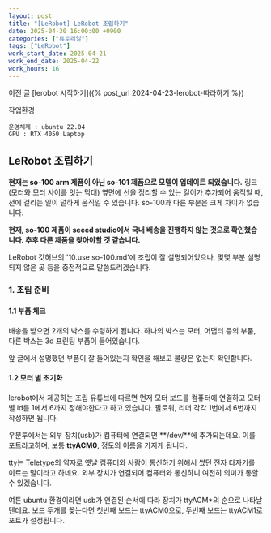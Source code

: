```yaml
---
layout: post
title: "[LeRobot] LeRobot 조립하기"
date: 2025-04-30 16:00:00 +0900
categories: ["튜토리얼"]
tags: ["LeRobot"]
work_start_date: 2025-04-21
work_end_date: 2025-04-22
work_hours: 16
---
```


이전 글 [lerobot 시작하기]({% post_url 2024-04-23-lerobot-따라하기 %})

작업환경
```serif
운영체제 : ubuntu 22.04
GPU : RTX 4050 Laptop
```

## LeRobot 조립하기

**현재는 so-100 arm 제품이 아닌 so-101 제품으로 모델이 업데이트 되었습니다.**
링크(모터와 모터 사이를 잇는 막대) 옆면에 선을 정리할 수 있는 걸이가 추가되어 움직일 때, 선에 걸리는 일이 덜하게 움직일 수 있습니다. so-100과 다른 부분은 크게 차이가 없습니다.

**현재, so-100 제품이 seeed studio에서 국내 배송을 진행하지 않는 것으로 확인했습니다. 추후 다른 제품을 찾아야할 것 같습니다.**

LeRobot 깃허브의 '10.use so-100.md'에 조립이 잘 설명되어있으나, 몇몇 부분 설명되지 않은 곳 등을 중점적으로 말씀드리겠습니다.

### 1. 조립 준비
#### 1.1 부품 체크
배송을 받으면 2개의 박스를 수령하게 됩니다. 하나의 박스는 모터, 어댑터 등의 부품, 다른 박스는 3d 프린팅 부품이 들어있습니다. 

앞 글에서 설명했던 부품이 잘 들어있는지 확인을 해보고 불량은 없는지 확인합니다.

#### 1.2 모터 별 초기화
lerobot에서 제공하는 조립 유튜브에 따르면 먼저 모터 보드를 컴퓨터에 연결하고 모터별 id를 1에서 6까지 정해야한다고 하고 있습니다. 팔로워, 리더 각각 1번에서 6번까지 작성하면 됩니다. 

우분투에서는 외부 장치(usb)가 컴퓨터에 연결되면 **/dev/**에 추가되는데요. 이를 포트라고하며, 보통 **ttyACM0**, 정도의 이름을 가지게 됩니다.

tty는 Teletype의 약자로 옛날 컴퓨터와 사람이 통신하기 위해서 썼던 전자 타자기를 이르는 말이라고 하네요. 외부 장치가 연결되어 컴퓨터와 통신하니 여전히 의미가 통할 수 있겠습니다.

여튼 ubuntu 환경이라면 usb가 연결된 순서에 따라 장치가 ttyACM*의 순으로 나타날텐데요. 보드 두개를 꽂는다면 첫번째 보드는 ttyACM0으로, 두번째 보드는 ttyACM1로 포트가 설정됩니다.




